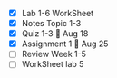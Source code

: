 - [x] Lab 1-6 WorkSheet
- [x] Notes Topic 1-3
- [x] Quiz 1-3 🚮 Aug 18
- [x] Assignment 1 🚮 Aug 25
- [ ] Review Week 1-5
- [ ] WorkSheet lab 5